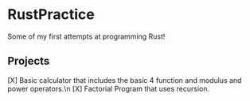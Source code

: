 # RustPractice
Some of my first attempts at programming Rust!
## Projects
[X] Basic calculator that includes the basic 4 function and modulus and power operators.\n
[X] Factorial Program that uses recursion.
